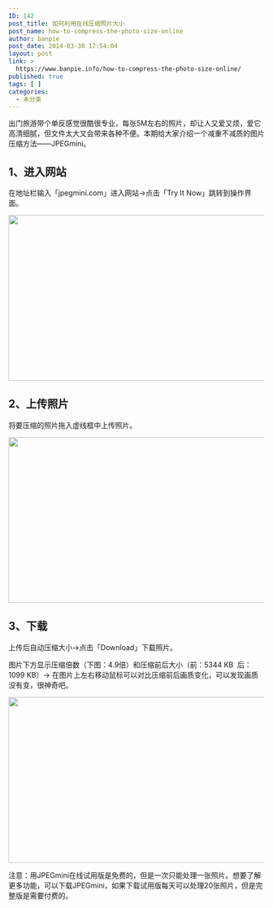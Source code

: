 ```yaml
---
ID: 142
post_title: 如何利用在线压缩照片大小
post_name: how-to-compress-the-photo-size-online
author: banpie
post_date: 2014-03-30 17:54:04
layout: post
link: >
  https://www.banpie.info/how-to-compress-the-photo-size-online/
published: true
tags: [ ]
categories:
  - 未分类
---
```

出门旅游带个单反感觉很酷很专业，每张5M左右的照片，却让人又爱又烦，爱它高清细腻，但文件太大又会带来各种不便。本期给大家介绍一个减重不减质的图片压缩方法——JPEGmini。

## 1、进入网站

在地址栏输入「jpegmini.com」进入网站->点击「Try It Now」跳转到操作界面。

<img class="alignnone size-full wp-image-1800" src="http://www.banpie.info/wp-content/uploads/2019/03/0-49.jpg" width="620" height="326" alt="" />

## 2、上传照片

将要压缩的照片拖入虚线框中上传照片。

<img class="alignnone size-full wp-image-1801" src="http://www.banpie.info/wp-content/uploads/2019/03/0-50.jpg" width="620" height="326" alt="" />

## 3、下载

上传后自动压缩大小->点击「Download」下载照片。

图片下方显示压缩倍数（下图：4.9倍）和压缩前后大小（前：5344 KB  后：1099 KB）-> 在图片上左右移动鼠标可以对比压缩前后画质变化，可以发现画质没有变，很神奇吧。

<img class="alignnone size-full wp-image-1802" src="http://www.banpie.info/wp-content/uploads/2019/03/0-51.jpg" width="620" height="326" alt="" />

注意：用JPEGmini在线试用版是免费的，但是一次只能处理一张照片。想要了解更多功能，可以下载JPEGmini，如果下载试用版每天可以处理20张照片，但是完整版是需要付费的。